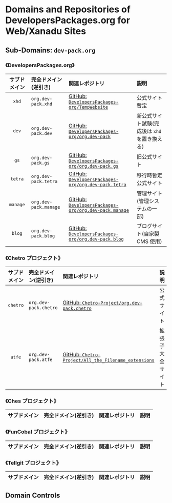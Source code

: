 # Domains and Repositories of DevelopersPackages.org for Web/Xanadu Sites

## Sub-Domains: `dev-pack.org`

### 《DevelopersPackages.org》

| サブドメイン | 完全ドメイン(逆引き)  | 関連レポジトリ                                                                                                        | 説明                                          |
| :----------: | :-------------------- | :-------------------------------------------------------------------------------------------------------------------- | :-------------------------------------------- |
|    `xhd`     | `org.dev-pack.xhd`    | [GitHub: `DevelopersPackages-org/TempWebsite`](https://github.com/DevelopersPackages-org/TempWebsite)                 | 公式サイト暫定                                |
|    `dev`     | `org.dev-pack.dev`    | [GitHub: `DevelopersPackages-org/org.dev-pack`](https://github.com/DevelopersPackages-org/org.dev-pack)               | 新公式サイト試験(完成後は `xhd` を置き換える) |
|     `gs`     | `org.dev-pack.gs`     | [GitHub: `DevelopersPackages-org/org.dev-pack.gs`](https://github.com/DevelopersPackages-org/org.dev-pack.gs)         | 旧公式サイト                                  |
|   `tetra`    | `org.dev-pack.tetra`  | [GitHub: `DevelopersPackages-org/org.dev-pack.tetra`](https://github.com/DevelopersPackages-org/org.dev-pack.tetra)   | 移行時暫定公式サイト                          |
|   `manage`   | `org.dev-pack.manage` | [GitHub: `DevelopersPackages-org/org.dev-pack.manage`](https://github.com/DevelopersPackages-org/org.dev-pack.manage) | 管理サイト(管理システムの一部)                |
|    `blog`    | `org.dev-pack.blog`   | [GitHub: `DevelopersPackages-org/org.dev-pack.blog`](https://github.com/DevelopersPackages-org/org.dev-pack.blog)     | ブログサイト(自家製 CMS 使用)                 |

### 《Chetro プロジェクト》

| サブドメイン | 完全ドメイン(逆引き)  | 関連レポジトリ                                                                                                        | 説明             |
| :----------: | :-------------------- | :-------------------------------------------------------------------------------------------------------------------- | :--------------- |
|   `chetro`   | `org.dev-pack.chetro` | [GitHub: `Chetro-Project/org.dev-pack.chetro`](https://github.com/Chetro-Project/org.dev-pack.chetro)                 | 公式サイト       |
|    `atfe`    | `org.dev-pack.atfe`   | [GitHub: `Chetro-Project/All_the_Filename_extensions`](https://github.com/Chetro-Project/All_the_Filename_extensions) | 拡張子大全サイト |

### 《Ches プロジェクト》

| サブドメイン | 完全ドメイン(逆引き) | 関連レポジトリ | 説明 |
| :----------: | :------------------- | -------------- | ---- |

### 《FunCobal プロジェクト》

| サブドメイン | 完全ドメイン(逆引き) | 関連レポジトリ | 説明 |
| :----------: | :------------------- | -------------- | ---- |

### 《Tellgit プロジェクト》

| サブドメイン | 完全ドメイン(逆引き) | 関連レポジトリ | 説明 |
| :----------: | :------------------- | -------------- | ---- |

## Domain Controls
